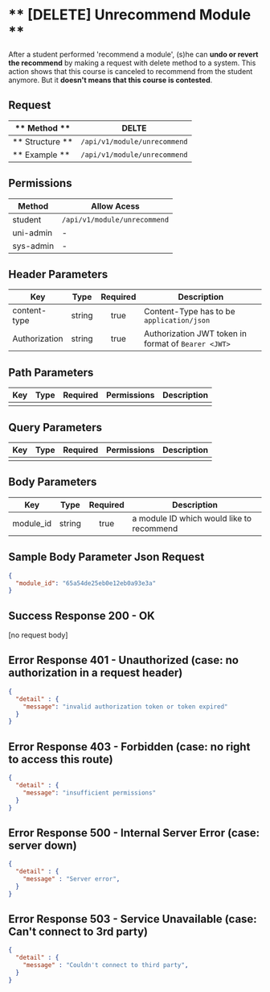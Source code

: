# ** [DELETE] Unrecommend Module **

After a student performed 'recommend a module', (s)he can **undo or revert the recommend** by making a request with delete method to a system. This action shows that this course is canceled to recommend from the student anymore. But it **doesn't means that this course is contested**.

## Request

| ** Method **     | DELTE                             |
| ---------------- | ----------------------------------|
| ** Structure **  | `/api/v1/module/unrecommend`      |
| ** Example **    | `/api/v1/module/unrecommend`      |

## Permissions

| Method          | Allow Acess                       |
| ----------------| ----------------------------------|
| student         | `/api/v1/module/unrecommend`      |
| uni-admin       | -                                 |
| sys-admin       | -                                 |

## Header Parameters

| Key                 | Type       | Required  | Description                                         |
| ------------------- | :--------: | :-------: | --------------------------------------------------- |
| content-type        | string     | true      | Content-Type has to be `application/json`           |
| Authorization       | string     | true      | Authorization JWT token in format of `Bearer <JWT>` |

## Path Parameters

| Key       | Type      | Required     | Permissions  | Description                     |
| --------- | :-------: | :----------: | :----------: | ------------------------------- |
|           |           |              |              |                                 |

## Query Parameters

| Key       | Type      | Required     | Permissions  | Description                     |
| --------- | :-------: | :----------: | :----------: | ------------------------------- |
|           |           |              |              |                                 |

## Body Parameters

| Key          | Type         | Required     | Description                               |
| ------------ | :----------: | :----------: | ----------------------------------------- |
| module_id    | string       | true         | a module ID which would like to recommend |


## Sample Body Parameter Json Request
```json
{
  "module_id": "65a54de25eb0e12eb0a93e3a"
}
```

## Success Response 200 - OK
  [no request body]

## Error Response 401 - Unauthorized (case: no authorization in a request header)
```json
{
  "detail" : {
    "message": "invalid authorization token or token expired"
  }
}
```

## Error Response 403 - Forbidden (case: no right to access this route)
```json
{
  "detail" : {
    "message": "insufficient permissions"
  }
}
```

## Error Response 500 - Internal Server Error (case: server down)
```json
{
  "detail" : {
    "message" : "Server error",
  }
}
```

## Error Response 503 - Service Unavailable (case: Can't connect to 3rd party)
```json
{
  "detail" : {
    "message" : "Couldn't connect to third party",
  }
}
```
